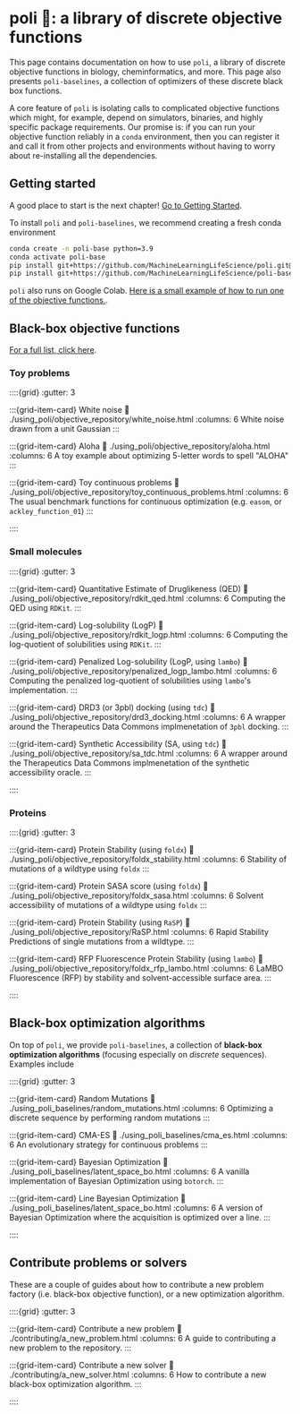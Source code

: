 # poli 🧪: a library of discrete objective functions

This page contains documentation on how to use `poli`, a library of discrete objective functions in biology, cheminformatics, and more. This page also presents `poli-baselines`, a collection of optimizers of these discrete black box functions.

A core feature of `poli` is isolating calls to complicated objective functions which might, for example, depend on simulators, binaries, and highly specific package requirements.
Our promise is: if you can run your objective function reliably in a `conda` environment, then you can register it and call it from other projects and environments without having to worry about re-installing all the dependencies.

## Getting started

A good place to start is the next chapter! [Go to Getting Started](./getting_started/getting_started.md).

To install `poli` and `poli-baselines`, we recommend creating a fresh conda environment

```bash
conda create -n poli-base python=3.9
conda activate poli-base
pip install git+https://github.com/MachineLearningLifeScience/poli.git@dev
pip install git+https://github.com/MachineLearningLifeScience/poli-baselines.git@main
```

`poli` also runs on Google Colab. [Here is a small example of how to run one of the objective functions.](https://colab.research.google.com/drive/1-IISCebWYfu0QhuCJ11wOag8aKOiPtls?usp=sharing).

## Black-box objective functions

[For a full list, click here](./using_poli/objective_repository/all_objectives.md).

### Toy problems

::::{grid}
:gutter: 3

:::{grid-item-card} White noise
:link: ./using_poli/objective_repository/white_noise.html
:columns: 6
White noise drawn from a unit Gaussian
:::

:::{grid-item-card} Aloha
:link: ./using_poli/objective_repository/aloha.html
:columns: 6
A toy example about optimizing 5-letter words to spell "ALOHA"
:::

:::{grid-item-card} Toy continuous problems
:link: ./using_poli/objective_repository/toy_continuous_problems.html
:columns: 6
The usual benchmark functions for continuous optimization (e.g. `easom`, or `ackley_function_01`)
:::

::::

### Small molecules

::::{grid}
:gutter: 3

:::{grid-item-card} Quantitative Estimate of Druglikeness (QED)
:link: ./using_poli/objective_repository/rdkit_qed.html
:columns: 6
Computing the QED using `RDKit`.
:::

:::{grid-item-card} Log-solubility (LogP)
:link: ./using_poli/objective_repository/rdkit_logp.html
:columns: 6
Computing the log-quotient of solubilities using `RDKit`.
:::

:::{grid-item-card} Penalized Log-solubility (LogP, using `lambo`)
:link: ./using_poli/objective_repository/penalized_logp_lambo.html
:columns: 6
Computing the penalized log-quotient of solubilities using `lambo`'s implementation.
:::

:::{grid-item-card} DRD3 (or 3pbl) docking (using `tdc`)
:link: ./using_poli/objective_repository/drd3_docking.html
:columns: 6
A wrapper around the Therapeutics Data Commons implmenetation of `3pbl` docking.
:::

:::{grid-item-card} Synthetic Accessibility (SA, using `tdc`)
:link: ./using_poli/objective_repository/sa_tdc.html
:columns: 6
A wrapper around the Therapeutics Data Commons implmenetation of the synthetic accessibility oracle.
:::

::::

### Proteins

::::{grid}
:gutter: 3

:::{grid-item-card} Protein Stability (using `foldx`)
:link: ./using_poli/objective_repository/foldx_stability.html
:columns: 6
Stability of mutations of a wildtype using `foldx`
:::

:::{grid-item-card} Protein SASA score (using `foldx`)
:link: ./using_poli/objective_repository/foldx_sasa.html
:columns: 6
Solvent accessibility of mutations of a wildtype using `foldx`
:::

:::{grid-item-card} Protein Stability (using `RaSP`)
:link: ./using_poli/objective_repository/RaSP.html
:columns: 6
Rapid Stability Predictions of single mutations from a wildtype.
:::

:::{grid-item-card} RFP Fluorescence Protein Stability (using `lambo`)
:link: ./using_poli/objective_repository/foldx_rfp_lambo.html
:columns: 6
LaMBO Fluorescence (RFP) by stability and solvent-accessible surface area.
:::

::::


## Black-box optimization algorithms

On top of `poli`, we provide `poli-baselines`, a collection of **black-box optimization algorithms** (focusing especially on *discrete* sequences). Examples include

::::{grid}
:gutter: 3

:::{grid-item-card} Random Mutations
:link: ./using_poli_baselines/random_mutations.html
:columns: 6
Optimizing a discrete sequence by performing random mutations
:::

:::{grid-item-card} CMA-ES
:link: ./using_poli_baselines/cma_es.html
:columns: 6
An evolutionary strategy for continuous problems
:::

:::{grid-item-card} Bayesian Optimization
:link: ./using_poli_baselines/latent_space_bo.html
:columns: 6
A vanilla implementation of Bayesian Optimization using `botorch`.
:::

:::{grid-item-card} Line Bayesian Optimization
:link: ./using_poli_baselines/latent_space_bo.html
:columns: 6
A version of Bayesian Optimization where the acquisition is optimized over a line.
:::

::::


## Contribute problems or solvers

These are a couple of guides about how to contribute a new problem factory (i.e. black-box objective function), or a new optimization algorithm.

::::{grid}
:gutter: 3

:::{grid-item-card} Contribute a new problem
:link: ./contributing/a_new_problem.html
:columns: 6
A guide to contributing a new problem to the repository.
:::

:::{grid-item-card} Contribute a new solver
:link: ./contributing/a_new_solver.html
:columns: 6
How to contribute a new black-box optimization algorithm.
:::


::::

